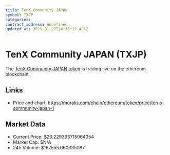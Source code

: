 ```yaml
---
title: TenX Community JAPAN
symbol: TXJP
categories: 
contract_address: undefined
updated_at: 2025-01-27T14:35:12.496Z
---
```


# TenX Community JAPAN (TXJP)
The [TenX Community JAPAN token](https://moralis.com/chain/ethereum/token/price/ten-x-community-japan-1) is trading live on the ethereum blockchain.

## Links
- Price and chart: https://moralis.com/chain/ethereum/token/price/ten-x-community-japan-1

## Market Data
- Current Price: $20.229393715064354
- Market Cap: $N/A
- 24h Volume: $167555.660635087
